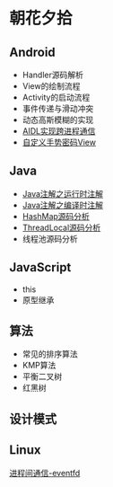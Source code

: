 # 朝花夕拾

## Android

- Handler源码解析
- View的绘制流程
- Activity的启动流程
- 事件传递与滑动冲突
- 动态高斯模糊的实现
- [AIDL实现跨进程通信](./Android/aidl.md)
- [自定义手势密码View](./Android/lockview.md)

## Java

- [Java注解之运行时注解](./Java/Java_Annotation-1.md)
- [Java注解之编译时注解](./Java/Java_Annotation-2.md)
- [HashMap源码分析](./Java/hashmap.md)
- [ThreadLocal源码分析](./Java/threadlocal.md)
- 线程池源码分析

## JavaScript

- this
- 原型继承

## 算法

- 常见的排序算法
- KMP算法
- 平衡二叉树
- 红黑树

## 设计模式

## Linux

[进程间通信-eventfd](./Linux/eventfd.md)
